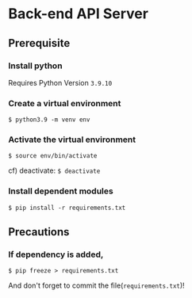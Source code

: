 # Back-end API Server

## Prerequisite

### Install python
Requires Python Version `3.9.10`


### Create a virtual environment
```shell
$ python3.9 -m venv env
```

### Activate the virtual environment
```shell
$ source env/bin/activate
```
cf) deactivate: `$ deactivate`


### Install dependent modules
```shell
$ pip install -r requirements.txt
```

## Precautions
### If dependency is added,
```shell
$ pip freeze > requirements.txt
```
And don't forget to commit the file(`requirements.txt`)!

